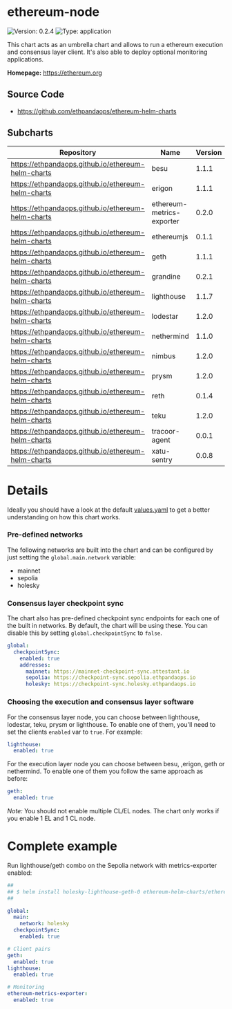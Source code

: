 
# ethereum-node

![Version: 0.2.4](https://img.shields.io/badge/Version-0.2.4-informational?style=flat-square) ![Type: application](https://img.shields.io/badge/Type-application-informational?style=flat-square)

This chart acts as an umbrella chart and allows to run a ethereum execution and consensus layer client. It's also able to deploy optional monitoring applications.

**Homepage:** <https://ethereum.org>

## Source Code

* <https://github.com/ethpandaops/ethereum-helm-charts>

## Subcharts
| Repository | Name | Version |
|------------|------|---------|
| https://ethpandaops.github.io/ethereum-helm-charts | besu | 1.1.1 |
| https://ethpandaops.github.io/ethereum-helm-charts | erigon | 1.1.1 |
| https://ethpandaops.github.io/ethereum-helm-charts | ethereum-metrics-exporter | 0.2.0 |
| https://ethpandaops.github.io/ethereum-helm-charts | ethereumjs | 0.1.1 |
| https://ethpandaops.github.io/ethereum-helm-charts | geth | 1.1.1 |
| https://ethpandaops.github.io/ethereum-helm-charts | grandine | 0.2.1 |
| https://ethpandaops.github.io/ethereum-helm-charts | lighthouse | 1.1.7 |
| https://ethpandaops.github.io/ethereum-helm-charts | lodestar | 1.2.0 |
| https://ethpandaops.github.io/ethereum-helm-charts | nethermind | 1.1.0 |
| https://ethpandaops.github.io/ethereum-helm-charts | nimbus | 1.2.0 |
| https://ethpandaops.github.io/ethereum-helm-charts | prysm | 1.2.0 |
| https://ethpandaops.github.io/ethereum-helm-charts | reth | 0.1.4 |
| https://ethpandaops.github.io/ethereum-helm-charts | teku | 1.2.0 |
| https://ethpandaops.github.io/ethereum-helm-charts | tracoor-agent | 0.0.1 |
| https://ethpandaops.github.io/ethereum-helm-charts | xatu-sentry | 0.0.8 |

# Details

Ideally you should have a look at the default [values.yaml](values.yaml) to get a better understanding on how this chart works.

### Pre-defined networks

The following networks are built into the chart and can be configured by just setting the `global.main.network` variable:

- mainnet
- sepolia
- holesky

### Consensus layer checkpoint sync

The chart also has pre-defined checkpoint sync endpoints for each one of the built in networks. By default, the chart will be using these. You can disable this by setting `global.checkpointSync` to `false`.

```yaml
global:
  checkpointSync:
    enabled: true
    addresses:
      mainnet: https://mainnet-checkpoint-sync.attestant.io
      sepolia: https://checkpoint-sync.sepolia.ethpandaops.io
      holesky: https://checkpoint-sync.holesky.ethpandaops.io
```

### Choosing the execution and consensus layer software

For the consensus layer node, you can choose between lighthouse, lodestar, teku, prysm or lighthouse. To enable one of them, you'll need to set the clients `enabled` var to `true`. For example:

```yaml
lighthouse:
  enabled: true
```

For the execution layer node you can choose between besu, ,erigon, geth or nethermind. To enable one of them you follow the same approach as before:

```yaml
geth:
  enabled: true
```

*Note:* You should not enable multiple CL/EL nodes. The chart only works if you enable 1 EL and 1 CL node.

# Complete example

Run lighthouse/geth combo on the Sepolia network with metrics-exporter enabled:

```yaml
##
## $ helm install holesky-lighthouse-geth-0 ethereum-helm-charts/ethereum-node -f values.yaml
##

global:
  main:
    network: holesky
  checkpointSync:
    enabled: true

# Client pairs
geth:
  enabled: true
lighthouse:
  enabled: true

# Monitoring
ethereum-metrics-exporter:
  enabled: true
```
